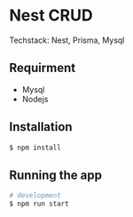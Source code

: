 # Nest CRUD
Techstack: Nest, Prisma, Mysql

## Requirment
- Mysql
- Nodejs

## Installation

```bash
$ npm install
```

## Running the app

```bash
# development
$ npm run start
```
